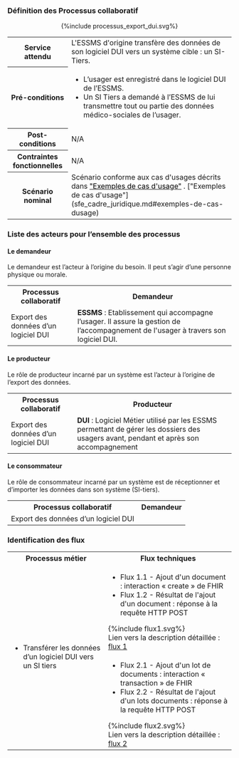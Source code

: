 

### Définition des Processus collaboratif

<!-- commande pour insérer un fichier plantuml dans un fichier .md -->
<div style="text-align:center;">{%include processus_export_dui.svg%}</div>

<table style="width:100%">
  <tr>
    <th>Service attendu</th>
    <td>L'ESSMS d'origine transfère des données de son logiciel DUI vers un système cible : un SI-Tiers.</td>
  </tr>
  <tr>
    <th>Pré-conditions</th>
  <td>
  <ul>
  <li>L’usager est enregistré dans le logiciel DUI de l’ESSMS.</li>
  <li>Un SI Tiers a demandé à l’ESSMS de lui transmettre tout ou partie des données médico-sociales de l’usager.</li>
  </ul>
  </td>
  </tr>
  <tr>
    <th>Post-conditions</th>
    <td>N/A</td>
  </tr>
  <tr>
    <th>Contraintes fonctionnelles</th>
    <td>N/A</td>
  </tr>
  <tr>
    <th>Scénario nominal</th>
    <td>Scénario conforme aux cas d'usages décrits dans 
    <a href="sfe_cadre_juridique.md#exemples-de-cas-dusage"><span style="color:windowtext;">"Exemples de cas d'usage"</span></a>
    .
    ["Exemples de cas d'usage"](sfe_cadre_juridique.md#exemples-de-cas-dusage)
    </td>
  </tr>
</table>

### Liste des acteurs pour l’ensemble des processus

#### Le demandeur

Le demandeur est l’acteur à l’origine du besoin. Il peut s’agir d’une personne physique ou morale.

<table style="width:100%">
  <tr>
    <th>Processus collaboratif</th>
    <th>Demandeur</th>
  </tr>
  <tr>
    <td rowspan=2>Export des données d’un logiciel DUI</td>
    <td><b>ESSMS</b> : Etablissement qui accompagne l’usager. Il assure la gestion de l’accompagnement de l'usager à travers son logiciel DUI.</td>
  </tr>
</table>

#### Le producteur 

Le rôle de producteur incarné par un système est l’acteur à l’origine de l’export des données.

<table style="width:100%">
  <tr>
    <th>Processus collaboratif</th>
    <th>Producteur</th>
  </tr>
  <tr>
    <td>Export des données d’un logiciel DUI</td>
    <td rowspan="3"><b>DUI</b> : Logiciel Métier utilisé par les ESSMS permettant de gérer les dossiers des usagers avant, pendant et après son accompagnement</td>
  </tr>
</table>

#### Le consommateur

Le rôle de consommateur incarné par un système est de réceptionner et d’importer les données dans son système (SI-tiers). 

<table style="width:100%">
  <tr>
    <th>Processus collaboratif</th>
    <th>Demandeur</th>
  </tr>
  <tr>
    <td>Export des données d’un logiciel DUI</td>
  </tr>
</table>

### Identification des flux

<table style="width:100%">
  <tr>
    <th>Processus métier</th>
    <th>Flux techniques</th>
  </tr>
  <tr>
    <td rowspan="2">
      <ul>
      <li>Transférer les données d’un logiciel DUI vers un SI tiers</li>
      </ul>
    </td>
    <td>
      <ul>
      <li>Flux 1.1 - Ajout d'un document : interaction « create » de FHIR</li>
      <li>Flux 1.2 - Résultat de l'ajout d'un document : réponse à la requête HTTP POST</li>
      </ul>
      {%include flux1.svg%} <br>
      Lien vers la description détaillée : <a href="description_flux_1_ajout_doc.html">flux 1</a>
    </td>
  </tr>
  <tr>
    <td>
      <ul>
      <li>Flux 2.1 - Ajout d'un lot de documents : interaction « transaction » de FHIR</li>
      <li>Flux 2.2 - Résultat de l'ajout d'un lots documents : réponse à la requête HTTP POST</li>
      </ul>
      {%include flux2.svg%} <br>
      Lien vers la description détaillée : <a href="description_flux_2_ajout_lot_doc.html">flux 2</a>
    </td>
  </tr>
</table>